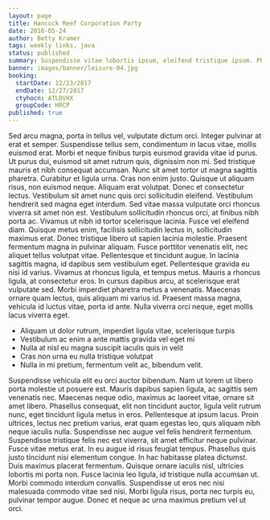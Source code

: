 ```yaml
---
layout: page
title: Hancock Reef Corporation Party
date: 2016-05-24
author: Betty Kramer
tags: weekly links, java
status: published
summary: Suspendisse vitae lobortis ipsum, eleifend tristique ipsum. Phasellus pellentesque neque.
banner: images/banner/leisure-04.jpg
booking:
  startDate: 12/23/2017
  endDate: 12/27/2017
  ctyhocn: ATLDVHX
  groupCode: HRCP
published: true
---
```

Sed arcu magna, porta in tellus vel, vulputate dictum orci. Integer pulvinar at erat et semper. Suspendisse tellus sem, condimentum in lacus vitae, mollis euismod erat. Morbi et neque finibus turpis euismod gravida vitae id purus. Ut purus dui, euismod sit amet rutrum quis, dignissim non mi. Sed tristique mauris et nibh consequat accumsan. Nunc sit amet tortor ut magna sagittis pharetra. Curabitur et ligula urna. Cras non enim justo. Quisque ut aliquam risus, non euismod neque. Aliquam erat volutpat. Donec et consectetur lectus. Vestibulum sit amet nunc quis orci sollicitudin eleifend. Vestibulum hendrerit sed magna eget interdum. Sed vitae massa vulputate orci rhoncus viverra sit amet non est. Vestibulum sollicitudin rhoncus orci, at finibus nibh porta ac.
Vivamus ut nibh id tortor scelerisque lacinia. Fusce vel eleifend diam. Quisque metus enim, facilisis sollicitudin lectus in, sollicitudin maximus erat. Donec tristique libero ut sapien lacinia molestie. Praesent fermentum magna in pulvinar aliquam. Fusce porttitor venenatis elit, nec aliquet tellus volutpat vitae. Pellentesque et tincidunt augue. In lacinia sagittis magna, id dapibus sem vestibulum eget. Pellentesque gravida eu nisi id varius. Vivamus at rhoncus ligula, et tempus metus. Mauris a rhoncus ligula, at consectetur eros. In cursus dapibus arcu, at scelerisque erat vulputate sed. Morbi imperdiet pharetra metus a venenatis. Maecenas ornare quam lectus, quis aliquam mi varius id. Praesent massa magna, vehicula id luctus vitae, porta id ante. Nulla viverra orci neque, eget mollis lacus viverra eget.

* Aliquam ut dolor rutrum, imperdiet ligula vitae, scelerisque turpis
* Vestibulum ac enim a ante mattis gravida vel eget mi
* Nulla at nisl eu magna suscipit iaculis quis in velit
* Cras non urna eu nulla tristique volutpat
* Nulla in mi pretium, fermentum velit ac, bibendum velit.

Suspendisse vehicula elit eu orci auctor bibendum. Nam ut lorem ut libero porta molestie ut posuere est. Mauris dapibus sapien ligula, ac sagittis sem venenatis nec. Maecenas neque odio, maximus ac laoreet vitae, ornare sit amet libero. Phasellus consequat, elit non tincidunt auctor, ligula velit rutrum nunc, eget tincidunt ligula metus in eros. Pellentesque at ipsum lacus. Proin ultrices, lectus nec pretium varius, erat quam egestas leo, quis aliquam nibh neque iaculis nulla.
Suspendisse nec augue vel felis hendrerit fermentum. Suspendisse tristique felis nec est viverra, sit amet efficitur neque pulvinar. Fusce vitae metus erat. In eu augue id risus feugiat tempus. Phasellus quis justo tincidunt nisi elementum congue. In hac habitasse platea dictumst. Duis maximus placerat fermentum. Quisque ornare iaculis nisl, ultricies lobortis mi porta non. Fusce lacinia leo ligula, id tristique nulla accumsan ut. Morbi commodo interdum convallis. Suspendisse ut eros nec nisi malesuada commodo vitae sed nisi. Morbi ligula risus, porta nec turpis eu, pulvinar tempor augue. Donec et neque ac urna maximus pretium vel ut orci.
